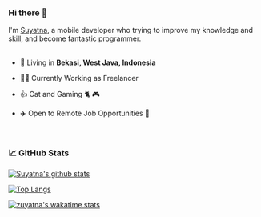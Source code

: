 ### Hi there 👋

I'm [Suyatna](https://twitter.com/zuyatna), a mobile developer who trying to improve my knowledge and skill, and become fantastic programmer.
<br/>
<br/>


- 🗼 Living in **Bekasi, West Java, Indonesia**

- 👨‍💻 Currently Working as Freelancer

- 👍 Cat and Gaming 🐈 🎮

- ✈️ Open to Remote Job Opportunities 🍻

<br/>

### 📈 GitHub Stats

[![Suyatna's github stats](https://github-readme-stats.vercel.app/api?username=zuyatna&show_icons=true&line_height=21&show_icons=true&theme=vue&hide_border=true)](https://github.com/anuraghazra/github-readme-stats)
<br/>

[![Top Langs](https://github-readme-stats.vercel.app/api/top-langs/?username=zuyatna&show_icons=true&layout=compact&theme=vue&hide_border=true)](https://github.com/anuraghazra/github-readme-stats)

[![zuyatna's wakatime stats](https://github-readme-stats.vercel.app/api/wakatime?username=zuyatna&show_icons=true&layout=compact&theme=vue&hide_border=true)](https://github.com/anuraghazra/github-readme-stats)
